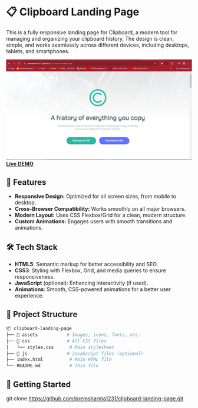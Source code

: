 # 📋 Clipboard Landing Page

This is a fully responsive landing page for Clipboard, a modern tool for managing and organizing your clipboard history. The design is clean, simple, and works seamlessly across different devices, including desktops, tablets, and smartphones.

![Clipboard Landing Page Screenshot](https://raw.githubusercontent.com/premsharma1231/Clip-Board-Landing-Page/refs/heads/main/Screenshot%20(141).png) <!-- Replace this with an actual screenshot link if available -->
**[Live DEMO](https://premsharma1231.github.io/Clip-Board-Landing-Page/)**


## 🌟 Features

- **Responsive Design:** Optimized for all screen sizes, from mobile to desktop.
- **Cross-Browser Compatibility:** Works smoothly on all major browsers.
- **Modern Layout:** Uses CSS Flexbox/Grid for a clean, modern structure.
- **Custom Animations:** Engages users with smooth transitions and animations.

## 🛠 Tech Stack

- **HTML5**: Semantic markup for better accessibility and SEO.
- **CSS3**: Styling with Flexbox, Grid, and media queries to ensure responsiveness.
- **JavaScript** (optional): Enhancing interactivity (if used).
- **Animations**: Smooth, CSS-powered animations for a better user experience.

## 📂 Project Structure

```bash
📦 clipboard-landing-page
├── 📁 assets           # Images, icons, fonts, etc.
├── 📁 css              # All CSS files
│   └── styles.css      # Main stylesheet
├── 📁 js               # JavaScript files (optional)
├── index.html          # Main HTML file
└── README.md           # This file
```

## 🚀 Getting Started
git clone https://github.com/premsharma1231/clipboard-landing-page.git

